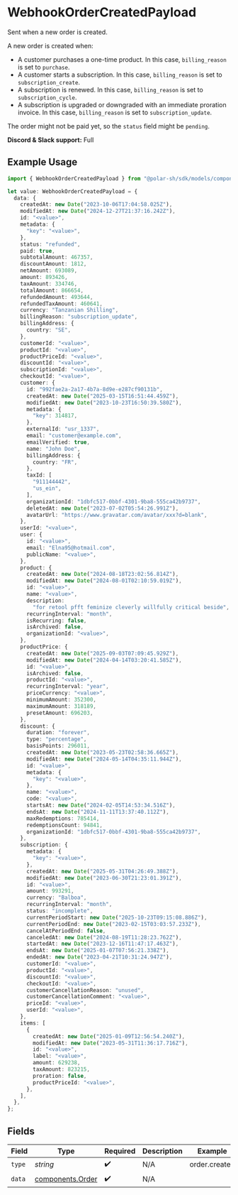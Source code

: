 # WebhookOrderCreatedPayload

Sent when a new order is created.

A new order is created when:

* A customer purchases a one-time product. In this case, `billing_reason` is set to `purchase`.
* A customer starts a subscription. In this case, `billing_reason` is set to `subscription_create`.
* A subscription is renewed. In this case, `billing_reason` is set to `subscription_cycle`.
* A subscription is upgraded or downgraded with an immediate proration invoice. In this case, `billing_reason` is set to `subscription_update`.

<Warning>The order might not be paid yet, so the `status` field might be `pending`.</Warning>

**Discord & Slack support:** Full

## Example Usage

```typescript
import { WebhookOrderCreatedPayload } from "@polar-sh/sdk/models/components/webhookordercreatedpayload.js";

let value: WebhookOrderCreatedPayload = {
  data: {
    createdAt: new Date("2023-10-06T17:04:58.025Z"),
    modifiedAt: new Date("2024-12-27T21:37:16.242Z"),
    id: "<value>",
    metadata: {
      "key": "<value>",
    },
    status: "refunded",
    paid: true,
    subtotalAmount: 467357,
    discountAmount: 1812,
    netAmount: 693089,
    amount: 893426,
    taxAmount: 334746,
    totalAmount: 866654,
    refundedAmount: 493644,
    refundedTaxAmount: 460641,
    currency: "Tanzanian Shilling",
    billingReason: "subscription_update",
    billingAddress: {
      country: "SE",
    },
    customerId: "<value>",
    productId: "<value>",
    productPriceId: "<value>",
    discountId: "<value>",
    subscriptionId: "<value>",
    checkoutId: "<value>",
    customer: {
      id: "992fae2a-2a17-4b7a-8d9e-e287cf90131b",
      createdAt: new Date("2025-03-15T16:51:44.459Z"),
      modifiedAt: new Date("2023-10-23T16:50:39.580Z"),
      metadata: {
        "key": 314817,
      },
      externalId: "usr_1337",
      email: "customer@example.com",
      emailVerified: true,
      name: "John Doe",
      billingAddress: {
        country: "FR",
      },
      taxId: [
        "911144442",
        "us_ein",
      ],
      organizationId: "1dbfc517-0bbf-4301-9ba8-555ca42b9737",
      deletedAt: new Date("2023-07-02T05:54:26.991Z"),
      avatarUrl: "https://www.gravatar.com/avatar/xxx?d=blank",
    },
    userId: "<value>",
    user: {
      id: "<value>",
      email: "Elna95@hotmail.com",
      publicName: "<value>",
    },
    product: {
      createdAt: new Date("2024-08-18T23:02:56.814Z"),
      modifiedAt: new Date("2024-08-01T02:10:59.019Z"),
      id: "<value>",
      name: "<value>",
      description:
        "for retool pfft feminize cleverly willfully critical beside",
      recurringInterval: "month",
      isRecurring: false,
      isArchived: false,
      organizationId: "<value>",
    },
    productPrice: {
      createdAt: new Date("2025-09-03T07:09:45.929Z"),
      modifiedAt: new Date("2024-04-14T03:20:41.585Z"),
      id: "<value>",
      isArchived: false,
      productId: "<value>",
      recurringInterval: "year",
      priceCurrency: "<value>",
      minimumAmount: 352300,
      maximumAmount: 318189,
      presetAmount: 696203,
    },
    discount: {
      duration: "forever",
      type: "percentage",
      basisPoints: 296011,
      createdAt: new Date("2023-05-23T02:58:36.665Z"),
      modifiedAt: new Date("2024-05-14T04:35:11.944Z"),
      id: "<value>",
      metadata: {
        "key": "<value>",
      },
      name: "<value>",
      code: "<value>",
      startsAt: new Date("2024-02-05T14:53:34.516Z"),
      endsAt: new Date("2024-11-11T13:37:40.112Z"),
      maxRedemptions: 785414,
      redemptionsCount: 94841,
      organizationId: "1dbfc517-0bbf-4301-9ba8-555ca42b9737",
    },
    subscription: {
      metadata: {
        "key": "<value>",
      },
      createdAt: new Date("2025-05-31T04:26:49.388Z"),
      modifiedAt: new Date("2023-06-30T21:23:01.391Z"),
      id: "<value>",
      amount: 993291,
      currency: "Balboa",
      recurringInterval: "month",
      status: "incomplete",
      currentPeriodStart: new Date("2025-10-23T09:15:08.886Z"),
      currentPeriodEnd: new Date("2023-02-15T03:03:57.233Z"),
      cancelAtPeriodEnd: false,
      canceledAt: new Date("2024-08-19T11:28:23.762Z"),
      startedAt: new Date("2023-12-16T11:47:17.463Z"),
      endsAt: new Date("2025-01-07T07:56:21.338Z"),
      endedAt: new Date("2023-04-21T10:31:24.947Z"),
      customerId: "<value>",
      productId: "<value>",
      discountId: "<value>",
      checkoutId: "<value>",
      customerCancellationReason: "unused",
      customerCancellationComment: "<value>",
      priceId: "<value>",
      userId: "<value>",
    },
    items: [
      {
        createdAt: new Date("2025-01-09T12:56:54.240Z"),
        modifiedAt: new Date("2023-05-31T11:36:17.716Z"),
        id: "<value>",
        label: "<value>",
        amount: 629238,
        taxAmount: 823215,
        proration: false,
        productPriceId: "<value>",
      },
    ],
  },
};
```

## Fields

| Field                                                | Type                                                 | Required                                             | Description                                          | Example                                              |
| ---------------------------------------------------- | ---------------------------------------------------- | ---------------------------------------------------- | ---------------------------------------------------- | ---------------------------------------------------- |
| `type`                                               | *string*                                             | :heavy_check_mark:                                   | N/A                                                  | order.created                                        |
| `data`                                               | [components.Order](../../models/components/order.md) | :heavy_check_mark:                                   | N/A                                                  |                                                      |